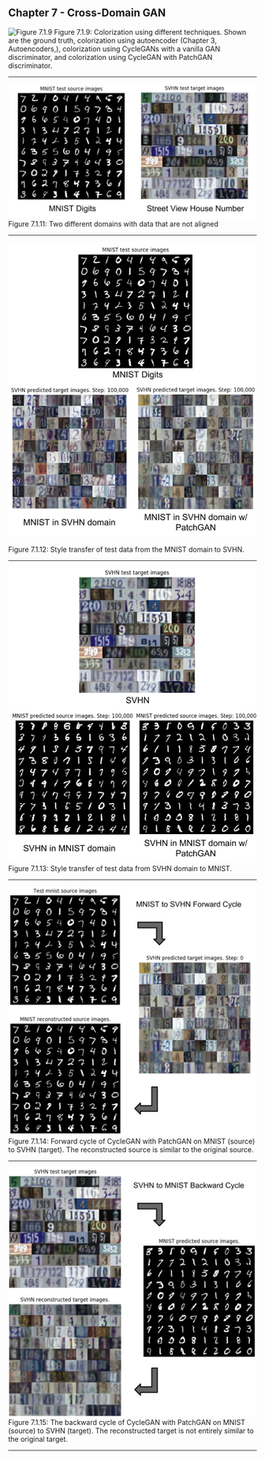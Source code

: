 
## Chapter 7 - Cross-Domain GAN

![Figure 7.1.9](images/cifar10_colorized.png)
Figure 7.1.9: Colorization using different techniques. Shown are the ground truth, colorization using autoencoder (Chapter 3, Autoencoders,), colorization using CycleGANs with a vanilla GAN discriminator, and colorization using CycleGAN with PatchGAN discriminator.
___

![Figure 7.1.11](images/MNIST_SVHN_samples.png)
Figure 7.1.11: Two different domains with data that are not aligned
___

![Figure 7.1.12](images/MNIST2SVHN.png)

Figure 7.1.12: Style transfer of test data from the MNIST domain to SVHN.
___

![Figure 7.1.13](images/SVHN2MNIST.png)
Figure 7.1.13: Style transfer of test data from SVHN domain to MNIST.
___

![Figure 7.1.14](images/MNISTSVHN_cycle.png)
Figure 7.1.14: Forward cycle of CycleGAN with PatchGAN on MNIST (source) to SVHN (target). The reconstructed source is similar to the original source.
___

![Figure 7.1.15](images/SVHNMNIST_cycle.png)
Figure 7.1.15: The backward cycle of CycleGAN with PatchGAN on MNIST (source) to SVHN (target). The reconstructed target is not entirely similar to the original target.
___
